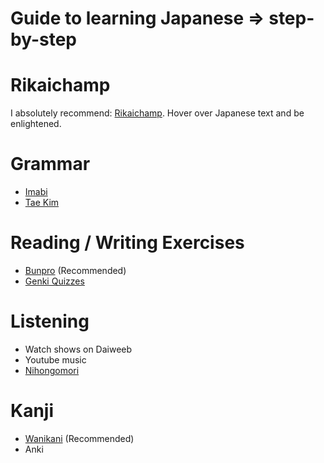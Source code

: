 # Guide to learning Japanese => step-by-step

# Rikaichamp
I absolutely recommend: [Rikaichamp](https://addons.mozilla.org/en-US/firefox/addon/rikaichamp/). Hover over Japanese text and be enlightened.

# Grammar
- [Imabi](https://imabi.net/) 
- [Tae Kim](http://www.guidetojapanese.org/learn/complete/)

# Reading / Writing Exercises
- [Bunpro](https://bunpro.jp/) (Recommended)
- [Genki Quizzes](http://web.lyon.edu/users/mpeek/JapanWebpages/GenkiExercises.htm#Lesson)

# Listening
- Watch shows on Daiweeb
- Youtube music
- [Nihongomori](https://www.youtube.com/watch?v=ltAMkgbuaIQ&list=PLINFE8v4DOht_ejxMSqWZEZ_GYCgVqHG3)

# Kanji
- [Wanikani](https://www.wanikani.com/) (Recommended)
- Anki
